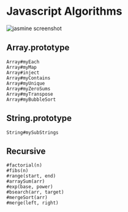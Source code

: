 Javascript Algorithms
=====================

![jasmine screenshot](https://raw.github.com/somlor/javascript-algorithms/master/jasmine-screenshot.png)

Array.prototype
---------------
```
Array#myEach
Array#myMap
Array#inject
Array#myContains
Array#myUnique
Array#myZeroSums
Array#myTranspose
Array#myBubbleSort
```

String.prototype
----------------
```String#mySubStrings```

Recursive
----------
```
#factorial(n)
#fibs(n)
#range(start, end)
#arraySum(arr)
#exp(base, power)
#bsearch(arr, target)
#mergeSort(arr)
#merge(left, right)
```
